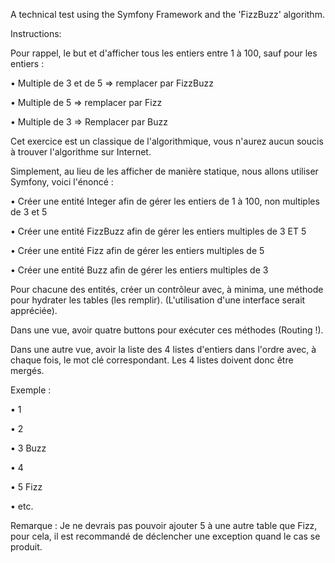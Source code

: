 A technical test using the Symfony Framework and the 'FizzBuzz' algorithm.

Instructions:

Pour rappel, le but et d'afficher tous les entiers entre 1 à 100, sauf pour les entiers :

•	Multiple de 3 et de 5 => remplacer par FizzBuzz

•	Multiple de 5 => remplacer par Fizz

•	Multiple de 3 => Remplacer par Buzz

Cet exercice est un classique de l'algorithmique, vous n'aurez aucun soucis à trouver l'algorithme sur Internet.


Simplement, au lieu de les afficher de manière statique, nous allons utiliser Symfony, voici l'énoncé :


•	Créer une entité Integer afin de gérer les entiers de 1 à 100, non multiples de 3 et 5

•	Créer une entité FizzBuzz afin de gérer les entiers multiples de 3 ET 5

•	Créer une entité Fizz afin de gérer les entiers multiples de 5

•	Créer une entité Buzz afin de gérer les entiers multiples de 3

Pour chacune des entités, créer un contrôleur avec, à minima, une méthode pour hydrater les tables (les remplir).
(L'utilisation d'une interface serait appréciée).

Dans une vue, avoir  quatre buttons  pour exécuter ces méthodes (Routing !).

Dans une autre vue, avoir la liste des 4 listes d'entiers dans l'ordre avec, à chaque fois, le mot clé correspondant. Les 4 listes doivent donc être mergés.

Exemple :


•	1

•	2

•	3 Buzz

•	4

•	5 Fizz

•	etc.

Remarque : Je ne devrais pas pouvoir ajouter 5 à une autre table que Fizz, pour cela, il est recommandé de déclencher une exception quand le cas se produit.
